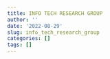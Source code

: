 ```yaml
---
title: INFO TECH RESEARCH GROUP
author: ''
date: '2022-08-29'
slug: info_tech_research_group
categories: []
tags: []
---
```

